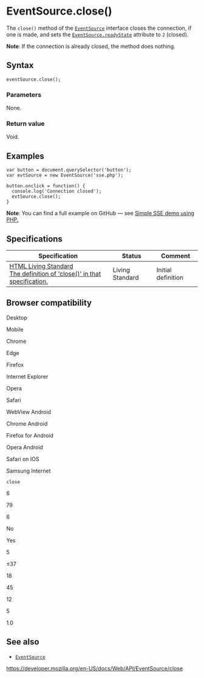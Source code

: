 # EventSource.close()

The `close()` method of the [`EventSource`](../eventsource) interface closes the connection, if one is made, and sets the [`EventSource.readyState`](readystate) attribute to `2` (closed).

**Note**: If the connection is already closed, the method does nothing.

## Syntax

    eventSource.close();

### Parameters

None.

### Return value

Void.

## Examples

    var button = document.querySelector('button');
    var evtSource = new EventSource('sse.php');

    button.onclick = function() {
      console.log('Connection closed');
      evtSource.close();
    }

**Note**: You can find a full example on GitHub — see [Simple SSE demo using PHP.](https://github.com/mdn/dom-examples/tree/master/server-sent-events)

## Specifications

<table><thead><tr class="header"><th>Specification</th><th>Status</th><th>Comment</th></tr></thead><tbody><tr class="odd"><td><a href="https://html.spec.whatwg.org/multipage/comms.html#dom-eventsource-close">HTML Living Standard<br />
<span class="small">The definition of 'close()' in that specification.</span></a></td><td><span class="spec-living">Living Standard</span></td><td>Initial definition</td></tr></tbody></table>

## Browser compatibility

Desktop

Mobile

Chrome

Edge

Firefox

Internet Explorer

Opera

Safari

WebView Android

Chrome Android

Firefox for Android

Opera Android

Safari on IOS

Samsung Internet

`close`

6

79

6

No

Yes

5

≤37

18

45

12

5

1.0

## See also

- [`EventSource`](../eventsource)

<a href="https://developer.mozilla.org/en-US/docs/Web/API/EventSource/close" class="_attribution-link">https://developer.mozilla.org/en-US/docs/Web/API/EventSource/close</a>
